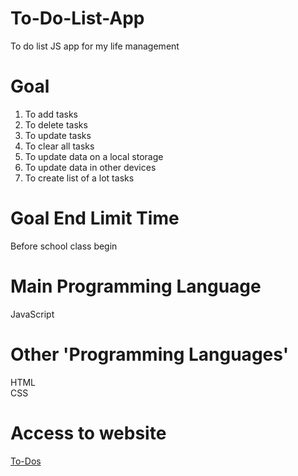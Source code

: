 # To-Do-List-App
To do list JS app for my life management 

# Goal
1. To add tasks
2. To delete tasks
3. To update tasks
4. To clear all tasks
5. To update data on a local storage
6. To update data in other devices
7. To create list of a lot tasks

# Goal End Limit Time 
Before school class begin

# Main Programming Language
JavaScript

# Other 'Programming Languages'
HTML <br>
CSS <br>

# Access to website
[To-Dos](https://esau-morais.github.io/To-Do/)
